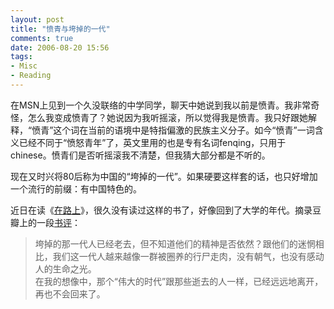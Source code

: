 ```yaml
---
layout: post
title: "愤青与垮掉的一代"
comments: true
date: 2006-08-20 15:56
tags:
- Misc
- Reading
---
```

在MSN上见到一个久没联络的中学同学，聊天中她说到我以前是愤青。我非常奇怪，怎么我变成愤青了？她说因为我听摇滚，所以觉得我是愤青。我只好跟她解释，“愤青”这个词在当前的语境中是特指偏激的民族主义分子。如今“愤青”一词含义已经不同于“愤怒青年”了，英文里用的也是专有名词fenqing，只用于chinese。愤青们是否听摇滚我不清楚，但我猜大部分都是不听的。

现在又时兴将80后称为中国的“垮掉的一代”。如果硬要这样套的话，也只好增加一个流行的前缀：有中国特色的。  
  
近日在读《[在路上](http://www.douban.com/subject/1051440/)》，很久没有读过这样的书了，好像回到了大学的年代。摘录豆瓣上的一段[书评](http://www.douban.com/review/1055467/)：  
  
> 垮掉的那一代人已经老去，但不知道他们的精神是否依然？跟他们的迷惘相比，我们这一代人越来越像一群被圈养的行尸走肉，没有朝气，也没有感动人的生命之光。   
在我的想像中，那个“伟大的时代”跟那些逝去的人一样，已经远远地离开，再也不会回来了。   

